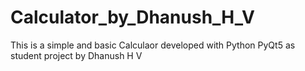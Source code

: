 # Calculator_by_Dhanush_H_V
This is a simple and basic Calculaor developed with Python PyQt5 as student project by Dhanush H V
